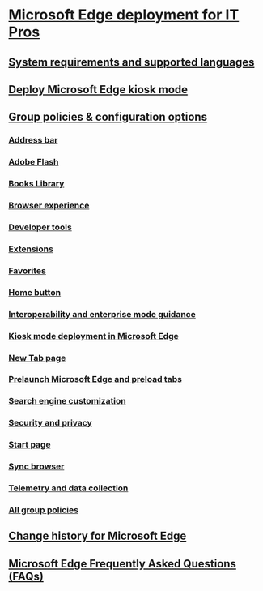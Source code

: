 # [Microsoft Edge deployment for IT Pros](index.yml)

## [System requirements and supported languages](about-microsoft-edge.md)

## [Deploy Microsoft Edge kiosk mode](microsoft-edge-kiosk-mode-deploy.md)

## [Group policies & configuration options](group-policies/index.yml)
### [Address bar](group-policies/address-bar-settings-gp.md)
### [Adobe Flash](group-policies/adobe-settings-gp.md)
### [Books Library](group-policies/books-library-management-gp.md)
### [Browser experience](group-policies/browser-settings-management-gp.md)
### [Developer tools](group-policies/developer-settings-gp.md)
### [Extensions](group-policies/extensions-management-gp.md)
### [Favorites](group-policies/favorites-management-gp.md)
### [Home button](group-policies/home-button-gp.md)
### [Interoperability and enterprise mode guidance](group-policies/interoperability-enterprise-guidance-gp.md)
### [Kiosk mode deployment in Microsoft Edge](microsoft-edge-kiosk-mode-deploy.md)
### [New Tab page](group-policies/new-tab-page-settings-gp.md)
### [Prelaunch Microsoft Edge and preload tabs](group-policies/prelaunch-preload-gp.md)
### [Search engine customization](group-policies/search-engine-customization-gp.md)
### [Security and privacy](group-policies/security-privacy-management-gp.md)
### [Start page](group-policies/start-pages-gp.md)
### [Sync browser](group-policies/sync-browser-settings-gp.md)
### [Telemetry and data collection](group-policies/telemetry-management-gp.md)
### [All group policies](available-policies.md)


## [Change history for Microsoft Edge](change-history-for-microsoft-edge.md)

## [Microsoft Edge Frequently Asked Questions (FAQs)](microsoft-edge-faq.md)


